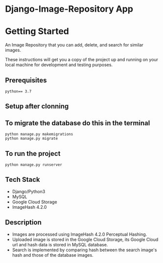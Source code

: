 # Django-Image-Repository App

<h1>Getting Started</h1>
An Image Repository that you can add, delete, and search for similar images.

<p>These instructions will get you a copy of the project up and running on your local machine for development and testing purposes.</p>

<h2>Prerequisites</h2>
<code>python== 3.7 </code>

<h2>Setup after clonning </h2>

<h2>To migrate the database do this in the terminal</h2>
<code>python manage.py makemigrations</code><br>
<code>python manage.py migrate</code>

<h2>To run the project</h2>
<code>python manage.py runserver</code>

## Tech Stack
* Django/Python3
* MySQL
* Google Cloud Storage
* ImageHash 4.2.0

## Description
* Images are processed using ImageHash 4.2.0 Perceptual Hashing.
* Uploaded image is stored in the Google Cloud Storage, its Google Cloud url and hash data is stored in MySQL database.
* Search is implemented by comparing hash between the search image's hash and those of the database images.
